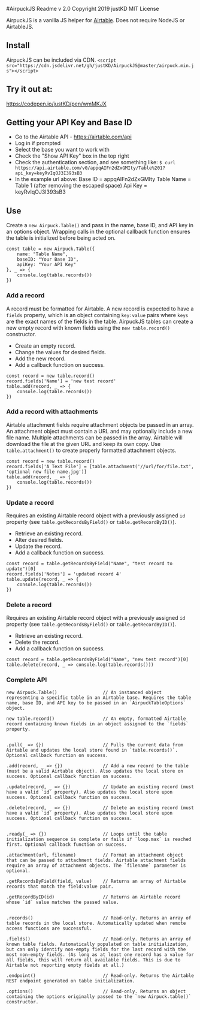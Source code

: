 #AirpuckJS Readme
v 2.0
Copyright 2019 justKD
MIT License

AirpuckJS is a vanilla JS helper for [Airtable](https://airtable.com/). Does not require NodeJS or AirtableJS.

## Install
AirpuckJS can be included via CDN.
`<script src="https://cdn.jsdelivr.net/gh/justKD/AirpuckJS@master/airpuck.min.js"></script>`


## Try it out at:
https://codepen.io/justKD/pen/wmMKJX


## Getting your API Key and Base ID
- Go to the Airtable API  - https://airtable.com/api
- Log in if prompted
- Select the base you want to work with
- Check the "Show API Key" box in the top right
- Check the authentication section, and see something like: 
`$ curl https://api.airtable.com/v0/appqAIFn2dZxGMIty/Table%201?api_key=keyRvIqOJ3I393sB3`
- In the example url above: 
    Base ID = appqAIFn2dZxGMIty
    Table Name = Table 1 (after removing the escaped space)
    Api Key = keyRvIqOJ3I393sB3


## Use
Create a `new Airpuck.Table()` and pass in the name, base ID, and API key in an options object. 
Wrapping calls in the optional callback function ensures the table is initialized before being acted on.
```
const table = new Airpuck.Table({
    name: "Table Name",
    baseID: "Your Base ID",
    apiKey: "Your API Key"
}, _ => {
    console.log(table.records())
})
```
 
### Add a record
A record must be formatted for Airtable. A new record is expected to have a `fields` property, which is an object containing `key:value` pairs where `keys` are the exact names of the fields in the table. AirpuckJS tables can create a new empty record with known fields using the `new table.record()` constructor.
- Create an empty record.
- Change the values for desired fields.
- Add the new record.
- Add a callback function on success.
```
const record = new table.record()
record.fields['Name'] = 'new test record'
table.add(record, _ => {
    console.log(table.records())
})
```

### Add a record with attachments
Airtable attachment fields require attachment objects be passed in an array. An attachment object must contain a URL and may optionally include a new file name. Multiple attachments can be passed in the array. Airtable will download the file at the given URL and keep its own copy. Use `table.attachment()` to create properly formatted attachment objects.
```    
const record = new table.record()
record.fields['A Text File'] = [table.attachment('//url/for/file.txt', 'optional new file name.jpg')]
table.add(record, _ => {
    console.log(table.records())
})
```

### Update a record
Requires an existing Airtable record object with a previously assigned `id` property (see `table.getRecordsByField()` or `table.getRecordByID()`).

- Retrieve an existing record.
- Alter desired fields.
- Update the record.
- Add a callback function on success.
```
const record = table.getRecordsByField("Name", "test record to update")[0]
record.fields['Notes'] = 'updated record 4'
table.update(record, _ => {
    console.log(table.records())
})
```

### Delete a record
Requires an existing Airtable record object with a previously assigned `id` property (see `table.getRecordsByField()` or `table.getRecordByID()`).

- Retrieve an existing record.
- Delete the record.
- Add a callback function on success.
```
const record = table.getRecordsByField("Name", "new test record")[0]
table.delete(record, _ => console.log(table.records()))
```
    
### Complete API
```
new Airpuck.Table()                 // An instanced object representing a specific table in an Airtable base. Requires the table name, base ID, and API key to be passed in an `AirpuckTableOptions` object.

new table.record()                  // An empty, formatted Airtable record containing known fields in an object assigned to the `fields` property.


.pull(_ => {})                      // Pulls the current data from Airtable and updates the local store found in `table.records()`. Optional callback function on success.

.add(record, _ => {})               // Add a new record to the table (must be a valid Airtable object). Also updates the local store on success. Optional callback function on success.

.update(record, _ => {})            // Update an existing record (must have a valid `id` property). Also updates the local store upon success. Optional callback function on success.

.delete(record, _ => {})            // Delete an existing record (must have a valid `id` property). Also updates the local store upon success. Optional callback function on success.


.ready(_ => {})                     // Loops until the table initialization sequence is complete or fails if `loop.max` is reached first. Optional callback function on success.

.attachment(url, filename)          // Format an attachment object that can be passed to attachment fields. Airtable attachment fields require an array of attachment objects. The `filename` parameter is optional.

.getRecordsByField(field, value)    // Returns an array of Airtable records that match the field:value pair.

.getRecordByID(id)                  // Returns an Airtable record whose `id` value matches the passed value.


.records()                          // Read-only. Returns an array of table records in the local store. Automatically updated when remote access functions are successful.

.fields()                           // Read-only. Returns an array of known table fields. Automatically populated on table initialization, but can only identify non-empty fields for the last record with the most non-empty fields. (As long as at least one record has a value for all fields, this will return all available fields. This is due to Airtable not reporting empty fields at all.)

.endpoint()                         // Read-only. Returns the Airtable REST endpoint generated on table initialization.

.options()                          // Read-only. Returns an object containing the options originally passed to the `new Airpuck.table()` constructor.
```